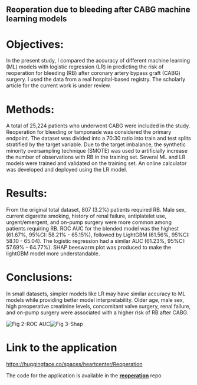 ## Reoperation due to bleeding after CABG machine learning models


# Objectives: 
In the present study, I compared the accuracy of different machine learning (ML)
models with logistic regression (LR) in predicting the risk of reoperation for bleeding (RB) after 
coronary artery bypass graft (CABG) surgery. I used the data from a real hospital-based registry. The scholarly article for the current work is under review.

# Methods: 
A total of 25,224 patients who underwent CABG were included in the study. Reoperation 
for bleeding or tamponade was considered the primary endpoint. The dataset was divided into a 
70:30 ratio into train and test splits stratified by the target variable. Due to the target imbalance, 
the synthetic minority oversampling technique (SMOTE) was used to artificially increase the 
number of observations with RB in the training set. Several ML and LR models were trained and 
validated on the training set. An online calculator was developed and deployed using the LR model.

# Results: 
From the original total dataset, 807 (3.2%) patients required RB. Male sex, current cigarette 
smoking, history of renal failure, antiplatelet use, urgent/emergent, and on-pump surgery were 
more common among patients requiring RB. ROC AUC for the blended model was the highest 
(61.67%, 95%CI: 58.21% - 65.15%), followed by LightGBM (61.56%, 95%CI: 58.10 - 65.04). The 
logistic regression had a similar AUC (61.23%, 95%CI: 57.69% - 64.77%). SHAP beeswarm plot was produced to make the lightGBM model more understandable.

# Conclusions: 
In small datasets, simpler models like LR may have similar accuracy to ML models 
while providing better model interpretability. Older age, male sex, high preoperative creatinine 
levels, concomitant valve surgery, renal failure, and on-pump surgery were associated with a higher 
risk of RB after CABG.



![Fig 2-ROC AUC](https://github.com/Sepehr-76/Reoperation-due-to-bleeding-after-CABG-machine-learning-code/assets/136221815/8a23a549-e605-4ffc-818f-7dc819379445)![Fig 3-Shap](https://github.com/Sepehr-76/Reoperation-due-to-bleeding-after-CABG-machine-learning-code/assets/136221815/f0731afe-6772-465c-a0c2-e1251ea3d832)

# Link to the application
https://huggingface.co/spaces/heartcenter/Reoperation

The code for the application is available in the [**reoperation**](https://github.com/Sepehr-76/Reoperation) repo
